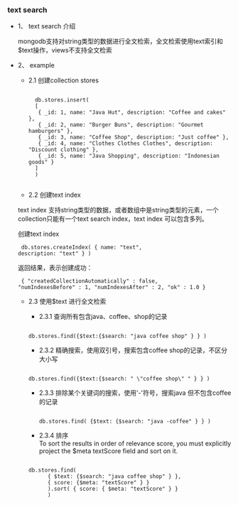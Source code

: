 ### text search

-  1、 text search 介绍
   
   mongodb支持对string类型的数据进行全文检索，全文检索使用text索引和$text操作，views不支持全文检索

-  2、 example

 	- 2.1  创建collection stores
 	
		<pre><code>
		db.stores.insert(
		[
		 { _id: 1, name: "Java Hut", description: "Coffee and cakes" },
		 { _id: 2, name: "Burger Buns", description: "Gourmet hamburgers" },
		 { _id: 3, name: "Coffee Shop", description: "Just coffee" },
		 { _id: 4, name: "Clothes Clothes Clothes", description: "Discount clothing" },
		 { _id: 5, name: "Java Shopping", description: "Indonesian goods" }
		]
		)
		</code></pre>
   -  2.2 创建text index
   
     text index 支持string类型的数据，或者数组中是string类型的元素，一个collection只能有一个text search index，text index 可以包含多列。
     
     创建text index
		<pre><code>
		db.stores.createIndex( { name: "text", description: "text" } )
		</code></pre>
		返回结果，表示创建成功：
		<pre><code>	
		 {
	    "createdCollectionAutomatically" : false,
	    "numIndexesBefore" : 1,
	    "numIndexesAfter" : 2,
	    "ok" : 1.0
		}
		</code></pre>
	
	- 2.3 使用$text 进行全文检索
	  
	  -  2.3.1 查询所有包含java、coffee、shop的记录
	  <pre><code>
	  db.stores.find({$text:{$search: "java coffee shop" } } ) 
	  </code></pre>
	
	  - 2.3.2 精确搜索，使用双引号，搜索包含coffee shop的记录，不区分大小写
	  <pre><code>
	  db.stores.find({$text:{$search: " \"coffee shop\" " } } ) 
	  </code></pre>
		
	  - 2.3.3 排除某个关键词的搜索，使用'-'符号，搜索java 但不包含coffee的记录
		<pre><code>
	  	db.stores.find( {$text: {$search: "java -coffee" } } )
	  	</code></pre>
	   
	  - 2.3.4 排序  <br>
	   To sort the results in order of relevance score, you must explicitly project the \$meta textScore field and sort on it.
	   <pre><code>
	  db.stores.find(
   			{ $text: {$search: "java coffee shop" } },
   			{ score: {$meta: "textScore" } }
			).sort( { score: { $meta: "textScore" } } 
			)
	 </code></pre>
